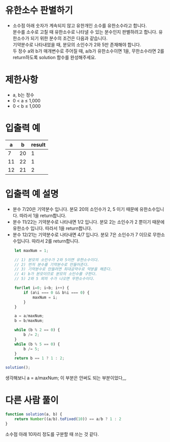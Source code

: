 # 유한소수 판별하기
- 소수점 아래 숫자가 계속되지 않고 유한개인 소수를 유한소수라고 합니다.  
분수를 소수로 고칠 때 유한소수로 나타낼 수 있는 분수인지 판별하려고 합니다. 유한소수가 되기 위한 분수의 조건은 다음과 같습니다.  
기약분수로 나타내었을 때, 분모의 소인수가 2와 5만 존재해야 합니다.  
두 정수 a와 b가 매개변수로 주어질 때, a/b가 유한소수이면 1을, 무한소수라면 2를 return하도록 solution 함수를 완성해주세요.


# 제한사항
- a, b는 정수
- 0 < a ≤ 1,000
- 0 < b ≤ 1,000


# 입출력 예
| a | b | result |
| - | - | ------ |
| 7 | 20 | 1 |
| 11 | 22 | 1 |
| 12 | 21 | 2 |



# 입출력 예 설명
- 분수 7/20은 기약분수 입니다. 분모 20의 소인수가 2, 5 이기 때문에 유한소수입니다. 따라서 1을 return합니다.
- 분수 11/22는 기약분수로 나타내면 1/2 입니다. 분모 2는 소인수가 2 뿐이기 때문에 유한소수 입니다. 따라서 1을 return합니다.
- 분수 12/21는 기약분수로 나타내면 4/7 입니다. 분모 7은 소인수가 7 이므로 무한소수입니다. 따라서 2를 return합니다.



```javascript
    let maxNum = 1;

    // 1) 분모의 소인수가 2와 5이면 유한소수이다.
    // 2) 먼저 분수를 기약분수로 만들어준다.
    // 3) 기약분수로 만들려면 최대공약수로 약분을 해준다.
    // 4) b가 분모이므로 분모의 소인수를 구한다.
    // 5) 2와 5 외의 수가 나오면 무한소수이다.

    for(let i=0; i<b; i++) {
        if (a%i === 0 && b%i === 0) {
            maxNum = i;
        }
    }

    a = a/maxNum;
    b = b/maxNum;

    while (b % 2 == 0) {
        b /= 2;
    }
    while (b % 5 == 0) {
        b /= 5;
    }
    return b == 1 ? 1 : 2;

solution();
```
생각해보니 a = a/maxNum; 이 부분은 안써도 되는 부분이었다,,,

# 다른 사람 풀이
```javascript
function solution(a, b) {
    return Number((a/b).toFixed(10)) == a/b ? 1 : 2
}
```
소수점 아래 10자리 정도를 구분할 때 쓰는 것 같다.


